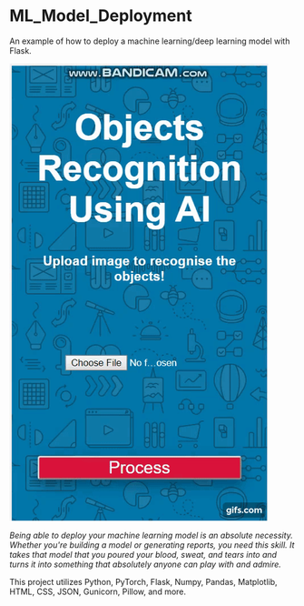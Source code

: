 # ML_Model_Deployment
An example of how to deploy a machine learning/deep learning model with Flask.


![Output sample](https://github.com/amirhilmi/Object-Recognition-Using-AI-ImagineAI-and-Flask-/blob/add-readme/object_detect_vid.gif)


*Being able to deploy your machine learning model is an absolute necessity. Whether you're building a model or generating reports, you need this skill.  It takes that model that you poured your blood, sweat, and tears into and turns it into something that absolutely anyone can play with and admire.*

This project utilizes Python, PyTorch, Flask, Numpy, Pandas, Matplotlib, HTML, CSS, JSON, Gunicorn, Pillow, and more.
